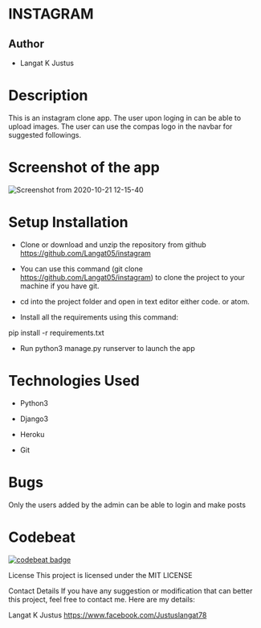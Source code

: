 # INSTAGRAM

## Author
- Langat K Justus

# Description
This is an instagram clone app. The user upon loging in can be able to upload images. The user can use the compas logo in the navbar for suggested followings.

# Screenshot of the app
![Screenshot from 2020-10-21 12-15-40](https://user-images.githubusercontent.com/57387935/96700624-52cc2780-1398-11eb-9526-32a619151643.png)

# Setup Installation
- Clone or download and unzip the repository from github https://github.com/Langat05/instagram

- You can use this command (git clone https://github.com/Langat05/instagram) to clone the project to your machine if you have git.

- cd into the project folder and open in text editor either code. or atom.

- Install all the requirements using this command:

pip install -r requirements.txt
- Run python3 manage.py runserver to launch the app

# Technologies Used

- Python3

- Django3

- Heroku

- Git

# Bugs
Only the users added by the admin can be able to login and make posts

# Codebeat
[![codebeat badge](https://codebeat.co/badges/6978c2bd-2706-40e2-8d94-7c7a3bd578e6)](https://codebeat.co/projects/github-com-langat05-instagram-master)

License
This project is licensed under the MIT LICENSE

Contact Details
If you have any suggestion or modification that can better this project, feel free to contact me. Here are my details:

Langat K Justus
https://www.facebook.com/Justuslangat78


